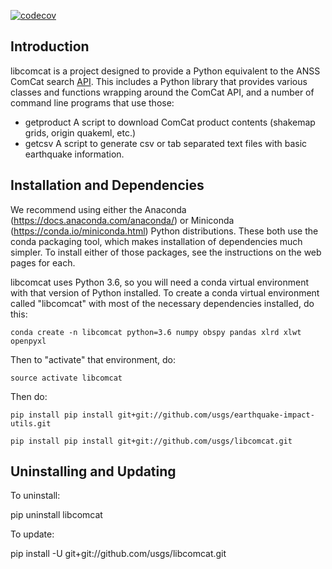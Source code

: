 [![codecov](https://codecov.io/gh/usgs/libcomcat/branch/master/graph/badge.svg)](https://codecov.io/gh/usgs/libcomcat)


Introduction
------------

libcomcat is a project designed to provide a Python equivalent to the ANSS ComCat search 
<a href="http://comcat.cr.usgs.gov/fdsnws/event/1/">API</a>.  This includes a Python library
that provides various classes and functions wrapping around the ComCat API, and a number of command
line programs that use those:

 * getproduct A script to download ComCat product contents (shakemap grids, origin quakeml, etc.)
 * getcsv A script to generate csv or tab separated text files with basic earthquake information.


Installation and Dependencies
-----------------------------

We recommend using either the Anaconda (https://docs.anaconda.com/anaconda/) or
Miniconda (https://conda.io/miniconda.html) Python distributions.  These both use the
conda packaging tool, which makes installation of dependencies much simpler. To install
either of those packages, see the instructions on the web pages for each.

libcomcat uses Python 3.6, so you will need a conda virtual environment with that
version of Python installed.  To create a conda virtual environment called "libcomcat"
with most of the necessary dependencies installed, do this:

`conda create -n libcomcat python=3.6 numpy obspy pandas xlrd xlwt openpyxl`

Then to "activate" that environment, do:

`source activate libcomcat`

Then do:

`pip install pip install git+git://github.com/usgs/earthquake-impact-utils.git`

`pip install pip install git+git://github.com/usgs/libcomcat.git`

Uninstalling and Updating
-------------------------

To uninstall:

pip uninstall libcomcat

To update:

pip install -U git+git://github.com/usgs/libcomcat.git

